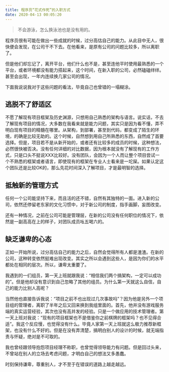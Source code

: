 ```yaml
---
title: 程序员“花式作死”的入职方式
date: 2020-04-13 00:05:20
---
```

> 不会游泳，怎么换泳池也是没有用的。

程序员很有可能在做出一些成就的时候，过分高估自己的能力。从此目中无人，很快便会发现，在公司干不下去。在他看来，是原有公司的问题比较多，所以离职了。

但是他们却忘记了，离开平台，他们什么也不是，甚至连他平时使用最熟悉的一个平台，或者环境都没有能力搭起来，这个时间，在新入职的公司，必然磕磕绊绊。甚至会出现，一年内连续换几家公司的情况。

下面我说说我对于这些问题的看法，毕竟自己也曾错的一塌糊涂。
<!--more-->
## 逃脱不了舒适区

不愿了解现有项目框架及历史渊源，只想用自己熟悉的架构与语言。说实话，不去了解现有项目的情况，大多数在我看来就是能力问题，其实只是因为看不懂，弄不明白现有项目的精髓在哪里。从架构，到部署，甚至到代码，都变成了陌生的环境，的确是比较无助的。这个时候，自然想到用自己所熟悉的东西，自然成了首要选择。但是，项目若不是从新开始的，或者还有比较多的成员的时候，这种想法，必然很快被否决。没有任何详细的对比数据，因为根本就没有了解现有的工作方式，只是口头不挺说XXX比较好。没有团队，会因为一个人而让整个项目尝试一个不熟悉的框架或者语言，即使现有的框架在专业人士看来是一坨屎。如果认定这个团队还是比较OK的，那么先花时间深入了解项目，才是最明智的选择。

## 抵触新的管理方式

任何一个公司能坚持下来，而且活的还不错，自然有其独特的一面。进入新的公司，依然还停留老东家的文化习惯中，对于新公司的制度，指手画脚，妄图改变。

还有一种情况，之前在公司可能是管理层，在新的公司没有任何职位的情况下，依然是一副高高在上的样子，对团队成员吆五喝六的。

## 缺乏谦卑的心态

正如一开始所说，过分高估自己的能力之后，自然会觉得所有人都是渣渣。在新的公司，这种转变依然挺难出现改变。其实之所以会遇到这些人，是因为你们的水平都处在相同的层次。所以，谦卑太重要了。

我遇到的一们组员，第一天上班就跟我说：“相信我们两个搞架构，一定可以成功的”。但是他却没有意识到自己忽略了其他的组员。为什么第一天就这么自信，自己的能力比别人高呢？

当然他也直接告诉我说：“项目之前不也出现过几次事故吗”？因为他是另外一个项目组的管理者，离职了半年之后又回来换到我组里面的。首先，他并没有游戏服务端的真实运营经验，其次也没有高并发的经验。只是一个做应用的技术管理者。第一天上班对我说：“现有的项目框架也不是借鉴你之前棋牌的框架吗？也不见得合适”。我这个反应慢，也觉得没有什么。毕竟人家第一天上班就这么极力推荐新框架，也没有什么不好的。但是在没有弄清楚，搞明白别人的设计的时候，就无端指责与怀疑，绝对是不可取的。

我也曾经跟领导抱怨项目经理不称职，也曾觉得领导能力有问题。但是回过头来，不曾站在别人的立场去考虑问题，才明白自己的想法又多愚蠢。



时刻保持谦卑，尊重别人，才不至于在错误的道路上越走越远。


